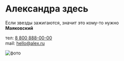 # Александра здесь

Если звезды зажигаются, значит это кому-то нужно\
**Маяковский**


тел: [8 800 888-00-00](+78008880000)\
mail: [hello@alex.ru](hello@alex.ru)

![фото](https://cs10.pikabu.ru/post_img/big/2018/02/05/5/1517811626116793741.png)